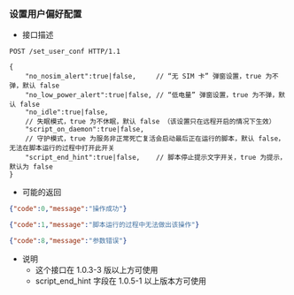 ### 设置用户偏好配置

- 接口描述

```
POST /set_user_conf HTTP/1.1

{
    "no_nosim_alert":true|false,     // “无 SIM 卡” 弹窗设置，true 为不弹，默认 false
    "no_low_power_alert":true|false, // “低电量” 弹窗设置，true 为不弹，默认 false
    "no_idle":true|false,
    // 失眠模式，true 为不休眠，默认 false （该设置只在远程开启的情况下生效）
    "script_on_daemon":true|false,
    // 守护模式，true 为服务非正常死亡复活会启动最后正在运行的脚本，默认 false，无法在脚本运行的过程中打开此开关
    "script_end_hint":true|false,    // 脚本停止提示文字开关，true 为提示，默认为 false
}
```

- 可能的返回

```json
{"code":0,"message":"操作成功"}
```
```json
{"code":1,"message":"脚本运行的过程中无法做出该操作"}
```
```json
{"code":8,"message":"参数错误"}
```
    
- 说明
    - 这个接口在 1.0.3-3 版以上方可使用
    - script_end_hint 字段在 1.0.5-1 以上版本方可使用
